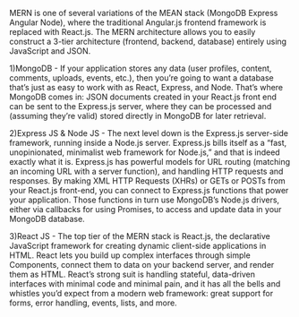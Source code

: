 MERN is one of several variations of the MEAN stack (MongoDB Express Angular Node), where the traditional Angular.js frontend framework is replaced with React.js. 
The MERN architecture allows you to easily construct a 3-tier architecture (frontend, backend, database) entirely using JavaScript and JSON.

1)MongoDB - If your application stores any data (user profiles, content, comments, uploads, events, etc.), then you’re going to want a database that’s just as easy to work with as React, Express, and Node.
That’s where MongoDB comes in: JSON documents created in your React.js front end can be sent to the Express.js server, where they can be processed and (assuming they’re valid) stored directly in MongoDB for later retrieval.

2)Express JS & Node JS - The next level down is the Express.js server-side framework, running inside a Node.js server. Express.js bills itself as a “fast, unopinionated, minimalist web framework for Node.js,” and that is indeed exactly what it is. Express.js has powerful models for URL routing (matching an incoming URL with a server function), and handling HTTP requests and responses.
By making XML HTTP Requests (XHRs) or GETs or POSTs from your React.js front-end, you can connect to Express.js functions that power your application. Those functions in turn use MongoDB’s Node.js drivers, either via callbacks for using Promises, to access and update data in your MongoDB database.

3)React JS - The top tier of the MERN stack is React.js, the declarative JavaScript framework for creating dynamic client-side applications in HTML. React lets you build up complex interfaces through simple Components, connect them to data on your backend server, and render them as HTML.
React’s strong suit is handling stateful, data-driven interfaces with minimal code and minimal pain, and it has all the bells and whistles you’d expect from a modern web framework: great support for forms, error handling, events, lists, and more.
